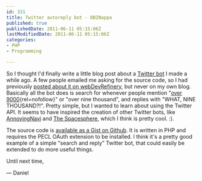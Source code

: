 ```yaml
---
id: 331
title: Twitter autoreply bot - DBZNappa
published: true
publishedDate: 2011-06-11 05:15:06Z
lastModifiedDate: 2011-06-11 05:15:06Z
categories:
- PHP
- Programming

---
```


So I thought I'd finally write a little blog post about a [Twitter bot](http://twitter.com/#!/DBZNappa) I made a while ago. A few people emailed me asking for the source code, so I had previously [posted about it on webDevRefinery](http://webdevrefinery.com/forums/topic/5039-ideas-for-a-twitter-bot/page__view__findpost__p__42777), but never on my own blog. Basically all the bot does is search for whenever people mention "[over 9000](http://ohinternet.com/Over_9000){rel=nofollow}" or "over nine thousand", and replies with "WHAT, NINE THOUSAND?!". Pretty simple, but I wanted to learn about using the Twitter API. It seems to have inspired the creation of other Twitter bots, like [AnnoyingNavi](http://davidcurado.com.br/projects/annoyingnavi/) and [The Spacesphere](http://aqua3.bplaced.net/2011/06/the-spacesphere/), which I think is pretty cool. :).

The source code is [available as a Gist on Github](https://gist.github.com/820281). It is written in PHP and requires the PECL OAuth extension to be installed. I think it's a pretty good example of a simple "search and reply" Twitter bot, that could easily be extended to do more useful things.

Until next time,  

— Daniel
